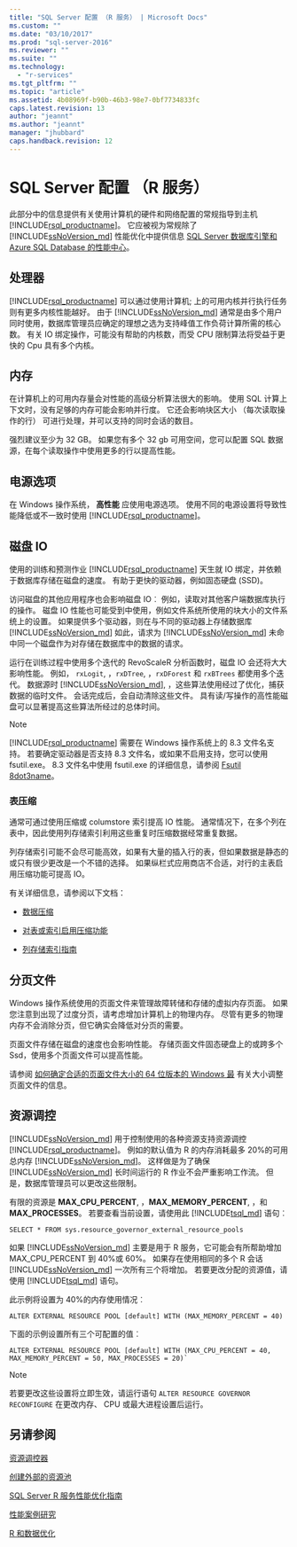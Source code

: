 ```yaml
---
title: "SQL Server 配置 （R 服务） | Microsoft Docs"
ms.custom: ""
ms.date: "03/10/2017"
ms.prod: "sql-server-2016"
ms.reviewer: ""
ms.suite: ""
ms.technology: 
  - "r-services"
ms.tgt_pltfrm: ""
ms.topic: "article"
ms.assetid: 4b08969f-b90b-46b3-98e7-0bf7734833fc
caps.latest.revision: 13
author: "jeannt"
ms.author: "jeannt"
manager: "jhubbard"
caps.handback.revision: 12
---
```

# SQL Server 配置 （R 服务）
此部分中的信息提供有关使用计算机的硬件和网络配置的常规指导到主机 [!INCLUDE[rsql_productname](../../includes/rsql-productname-md.md)]。 它应被视为常规除了 [!INCLUDE[ssNoVersion_md](../../includes/ssnoversion-md.md)] 性能优化中提供信息 [SQL Server 数据库引擎和 Azure SQL Database 的性能中心](../../relational-databases/security/security-center-for-sql-server-database-engine-and-azure-sql-database.md)。

## 处理器

[!INCLUDE[rsql_productname](../../includes/rsql-productname-md.md)] 可以通过使用计算机; 上的可用内核并行执行任务则有更多内核性能越好。 由于 [!INCLUDE[ssNoVersion_md](../../includes/ssnoversion-md.md)] 通常是由多个用户同时使用，数据库管理员应确定的理想之选为支持峰值工作负荷计算所需的核心数。 有关 IO 绑定操作，可能没有帮助的内核数，而受 CPU 限制算法将受益于更快的 Cpu 具有多个内核。

## 内存

在计算机上的可用内存量会对性能的高级分析算法很大的影响。 使用 SQL 计算上下文时，没有足够的内存可能会影响并行度。 它还会影响块区大小 （每次读取操作的行） 可进行处理，并可以支持的同时会话的数目。

强烈建议至少为 32 GB。 如果您有多个 32 gb 可用空间，您可以配置 SQL 数据源，在每个读取操作中使用更多的行以提高性能。

## 电源选项

在 Windows 操作系统， __高性能__ 应使用电源选项。 使用不同的电源设置将导致性能降低或不一致时使用 [!INCLUDE[rsql_productname](../../includes/rsql-productname-md.md)]。

## 磁盘 IO

使用的训练和预测作业 [!INCLUDE[rsql_productname](../../includes/rsql-productname-md.md)] 天生就 IO 绑定，并依赖于数据库存储在磁盘的速度。 有助于更快的驱动器，例如固态硬盘 (SSD)。 

访问磁盘的其他应用程序也会影响磁盘 IO︰ 例如，读取对其他客户端数据库执行的操作。 磁盘 IO 性能也可能受到中使用，例如文件系统所使用的块大小的文件系统上的设置。 如果提供多个驱动器，则在与不同的驱动器上存储数据库 [!INCLUDE[ssNoVersion_md](../../includes/ssnoversion-md.md)] 如此，请求为 [!INCLUDE[ssNoVersion_md](../../includes/ssnoversion-md.md)] 未命中同一个磁盘作为对存储在数据库中的数据的请求。

运行在训练过程中使用多个迭代的 RevoScaleR 分析函数时，磁盘 IO 会还将大大影响性能。 例如， `rxLogit`, ，`rxDTree`, ，`rxDForest` 和 `rxBTrees` 都使用多个迭代。 数据源时 [!INCLUDE[ssNoVersion_md](../../includes/ssnoversion-md.md)], ，这些算法使用经过了优化，捕获数据的临时文件。 会话完成后，会自动清除这些文件。 具有读/写操作的高性能磁盘可以显著提高这些算法所经过的总体时间。

> [!NOTE]
> [!INCLUDE[rsql_productname](../../includes/rsql-productname-md.md)] 需要在 Windows 操作系统上的 8.3 文件名支持。 若要确定驱动器是否支持 8.3 文件名，或如果不启用支持，您可以使用 fsutil.exe。 8.3 文件名中使用 fsutil.exe 的详细信息，请参阅 [Fsutil 8dot3name](https://technet.microsoft.com/library/ff621566(v=ws.11).aspx)。

### 表压缩

通常可通过使用压缩或 columstore 索引提高 IO 性能。 通常情况下，在多个列在表中，因此使用列存储索引利用这些重复时压缩数据经常重复数据。

列存储索引可能不会尽可能高效，如果有大量的插入行的表，但如果数据是静态的或只有很少更改是一个不错的选择。 如果纵栏式应用商店不合适，对行的主表启用压缩功能可提高 IO。

有关详细信息，请参阅以下文档：

* [数据压缩](../../relational-databases/data-compression/data-compression.md)

* [对表或索引启用压缩功能](../../relational-databases/data-compression/enable-compression-on-a-table-or-index.md)

* [列存储索引指南](Columnstore%20Indexes%20Guide.md)

## 分页文件

Windows 操作系统使用的页面文件来管理故障转储和存储的虚拟内存页面。 如果您注意到出现了过度分页，请考虑增加计算机上的物理内存。 尽管有更多的物理内存不会消除分页，但它确实会降低对分页的需要。

页面文件存储在磁盘的速度也会影响性能。 存储页面文件固态硬盘上的或跨多个 Ssd，使用多个页面文件可以提高性能。

请参阅 [如何确定合适的页面文件大小的 64 位版本的 Windows 最](https://support.microsoft.com/en-us/kb/2860880) 有关大小调整页面文件的信息。

## 资源调控

[!INCLUDE[ssNoVersion_md](../../includes/ssnoversion-md.md)] 用于控制使用的各种资源支持资源调控 [!INCLUDE[rsql_productname](../../includes/rsql-productname-md.md)]。 例如的默认值为 R 的内存消耗最多 20%的可用总内存 [!INCLUDE[ssNoVersion_md](../../includes/ssnoversion-md.md)]。 这样做是为了确保 [!INCLUDE[ssNoVersion_md](../../includes/ssnoversion-md.md)] 长时间运行的 R 作业不会严重影响工作流。 但是，数据库管理员可以更改这些限制。 

有限的资源是 __MAX_CPU_PERCENT__, ，__MAX_MEMORY_PERCENT__, ，和 __MAX_PROCESSES__。 若要查看当前设置，请使用此 [!INCLUDE[tsql_md](../../includes/tsql-md.md)] 语句︰

```T-SQL
SELECT * FROM sys.resource_governor_external_resource_pools
``` 

如果 [!INCLUDE[ssNoVersion_md](../../includes/ssnoversion-md.md)] 主要是用于 R 服务，它可能会有所帮助增加 MAX_CPU_PERCENT 到 40%或 60%。 如果存在使用相同的多个 R 会话 [!INCLUDE[ssNoVersion_md](../../includes/ssnoversion-md.md)] 一次所有三个将增加。 若要更改分配的资源值，请使用 [!INCLUDE[tsql_md](../../includes/tsql-md.md)] 语句。 

此示例将设置为 40%的内存使用情况︰

```T-SQL
ALTER EXTERNAL RESOURCE POOL [default] WITH (MAX_MEMORY_PERCENT = 40)
```
下面的示例设置所有三个可配置的值︰
```T-SQL
ALTER EXTERNAL RESOURCE POOL [default] WITH (MAX_CPU_PERCENT = 40, MAX_MEMORY_PERCENT = 50, MAX_PROCESSES = 20)`
``` 

> [!NOTE]
> 若要更改这些设置将立即生效，请运行语句 `ALTER RESOURCE GOVERNOR RECONFIGURE` 在更改内存、 CPU 或最大进程设置后运行。 

## 另请参阅
[资源调控器](../../relational-databases/resource-governor/resource-governor.md)

[创建外部的资源池](../../t-sql/statements/create-external-resource-pool-transact-sql.md)

 [SQL Server R 服务性能优化指南](../../advanced-analytics/r-services/sql-server-r-services-performance-tuning.md)
 
 
 [性能案例研究](../../advanced-analytics/r-services/performance-case-study-r-services.md)
 
 [R 和数据优化](../../advanced-analytics/r-services/r-and-data-optimization-r-services.md)